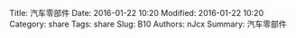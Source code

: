 Title: 汽车零部件
Date: 2016-01-22 10:20
Modified: 2016-01-22 10:20
Category: share
Tags: share
Slug: B10
Authors: nJcx
Summary: 汽车零部件


####


